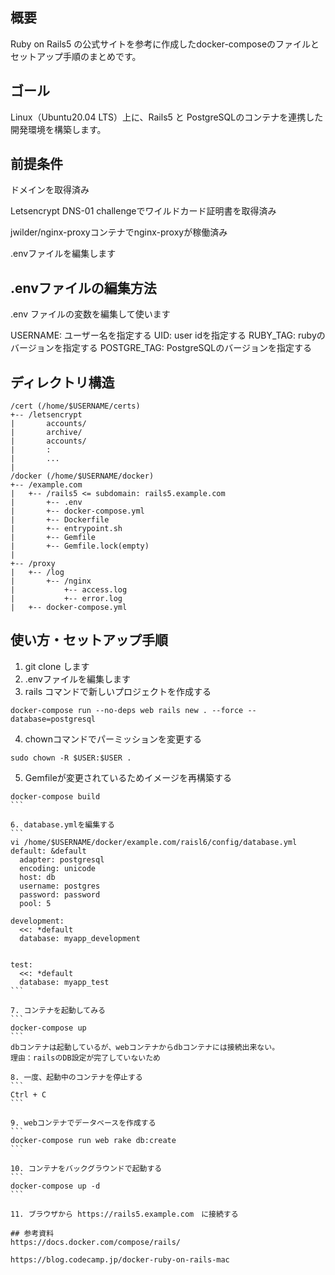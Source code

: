 ## 概要
Ruby on Rails5 の公式サイトを参考に作成したdocker-composeのファイルとセットアップ手順のまとめです。

## ゴール
Linux（Ubuntu20.04 LTS）上に、Rails5 と PostgreSQLのコンテナを連携した開発環境を構築します。

## 前提条件
ドメインを取得済み

Letsencrypt DNS-01 challengeでワイルドカード証明書を取得済み

jwilder/nginx-proxyコンテナでnginx-proxyが稼働済み

.envファイルを編集します


## .envファイルの編集方法
.env ファイルの変数を編集して使います

USERNAME: ユーザー名を指定する
UID: user idを指定する
RUBY_TAG: rubyのバージョンを指定する
POSTGRE_TAG:  PostgreSQLのバージョンを指定する


## ディレクトリ構造
```
/cert (/home/$USERNAME/certs)
+-- /letsencrypt
|       accounts/
|       archive/
|       accounts/
|       :
|       ...
|       
/docker (/home/$USERNAME/docker)
+-- /example.com
|   +-- /rails5 <= subdomain: rails5.example.com
|       +-- .env
|       +-- docker-compose.yml
|       +-- Dockerfile
|       +-- entrypoint.sh
|       +-- Gemfile
|       +-- Gemfile.lock(empty)
|
+-- /proxy  
|   +-- /log
|       +-- /nginx
|           +-- access.log
|           +-- error.log
|   +-- docker-compose.yml
```

## 使い方・セットアップ手順

1. git clone します
2. .envファイルを編集します
3. rails コマンドで新しいプロジェクトを作成する
```
docker-compose run --no-deps web rails new . --force --database=postgresql
```

4. chownコマンドでパーミッションを変更する
```
sudo chown -R $USER:$USER .
```

5. Gemfileが変更されているためイメージを再構築する
````
docker-compose build
```

6. database.ymlを編集する
```
vi /home/$USERNAME/docker/example.com/raisl6/config/database.yml
default: &default
  adapter: postgresql
  encoding: unicode
  host: db
  username: postgres
  password: password
  pool: 5

development:
  <<: *default
  database: myapp_development


test:
  <<: *default
  database: myapp_test
```

7. コンテナを起動してみる
```
docker-compose up
```
dbコンテナは起動しているが、webコンテナからdbコンテナには接続出来ない。
理由：railsのDB設定が完了していないため

8. 一度、起動中のコンテナを停止する
```
Ctrl + C
```

9. webコンテナでデータベースを作成する
```
docker-compose run web rake db:create
```

10. コンテナをバックグラウンドで起動する
```
docker-compose up -d
```

11. ブラウザから https://rails5.example.com　に接続する

## 参考資料
https://docs.docker.com/compose/rails/

https://blog.codecamp.jp/docker-ruby-on-rails-mac

